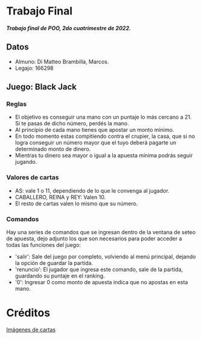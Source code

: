 # Trabajo Final
  ##### Trabajo final de POO, 2do cuatrimestre de 2022.

## Datos
+ Almuno: Di Matteo Brambilla, Marcos.
+ Legajo: 166298
  
## Juego: Black Jack

### Reglas
+ El objetivo es conseguir una mano con un puntaje lo más cercano a 21. Si te pasas de dicho número, perdés la mano. 
+ Al principio de cada mano tienes que apostar un monto mínimo. 
+ En todo momento estas compitiendo contra el crupier, la casa, que si no logra conseguir un número mayor que el tuyo deberá pagarte un determinado monto de dinero. 
+ Mientras tu dinero sea mayor o igual a la apuesta mínima podrás seguir jugando. 

### Valores de cartas
+ AS: vale 1 o 11, dependiendo de lo que le convenga al jugador.
+ CABALLERO, REINA y REY: Valen 10.
+ El resto de cartas valen lo mismo que su número.

### Comandos
Hay una series de comandos que se ingresan dentro de la ventana de seteo de apuesta, dejo adjunto
los que son necesarios para poder acceder a todas las funciones del juego:

* 'salir': Sale del juego por completo, volviendo al menú principal, dejando la opción de guardar la
partida.
* 'renuncio': El jugador que ingresa este comando, sale de la partida, guardando su puntaje en el
ranking.
*  '0': Ingresar 0 como monto de apuesta indica que no apostas en esta mano.


# Créditos

  [Imágenes de cartas](https://yaomon.itch.io/playing-cards) 

